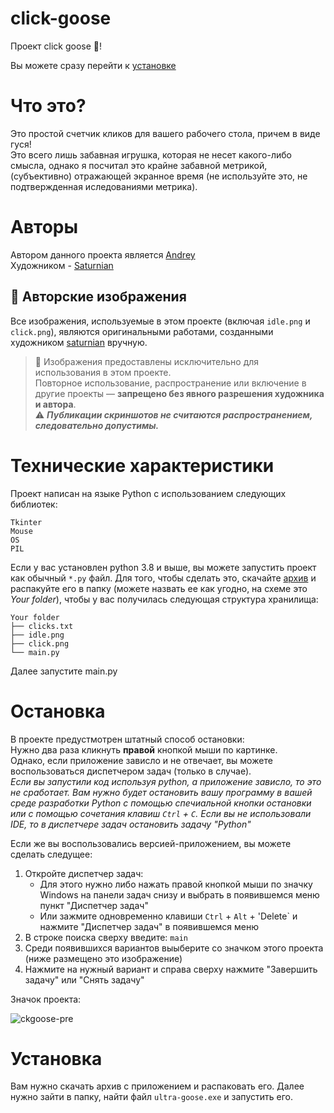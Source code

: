 # click-goose
Проект click goose 🪿! 

Вы можете сразу перейти к [установке](#установка)

# Что это?
Это простой счетчик кликов для вашего рабочего стола, причем в виде гуся! <br>
Это всего лишь забавная игрушка, которая не несет какого-либо смысла, однако я посчитал это крайне забавной метрикой, (субъективно) отражающей экранное время (не используйте это, не подтвержденная иследованиями метрика).

# Авторы
Автором данного проекта является [Andrey](https://github.com/andrey3350) <br>
Художником - [Saturnian](https://github.com/saturnian-sus)

## 🎨 Авторские изображения
Все изображения, используемые в этом проекте (включая `idle.png` и `click.png`), являются оригинальными работами, созданными художником [saturnian](https://github.com/saturnian-sus) вручную.

> 🛑 Изображения предоставлены исключительно для использования в этом проекте.  <br>
> Повторное использование, распространение или включение в другие проекты — **запрещено без явного разрешения художника и автора**. <br>
> ⚠️ ***Публикации скриншотов не считаются распространением, следовательно допустимы.***

# Технические характеристики
Проект написан на языке Python с использованием следующих библиотек:
```
Tkinter
Mouse
OS
PIL
```

Если у вас установлен python 3.8 и выше, вы можете запустить проект как обычный `*.py` файл. Для того, чтобы сделать это, скачайте [архив](py-clk-goose.zip) и распакуйте его в папку (можете назвать ее как угодно, на схеме это _Your folder_), чтобы у вас получилась следующая структура хранилища:
```
Your folder
├── clicks.txt
├── idle.png
├── click.png
└── main.py
```
Далее запустите main.py

# Остановка
В проекте предустмотрен штатный способ остановки: <br>
Нужно два раза кликнуть **правой** кнопкой мыши по картинке. <br>
Однако, если приложение зависло и не отвечает, вы можете воспользоваться диспетчером задач (только в случае). <br> 
*Если вы запустили код используя python, а приложение зависло, то это не сработает. Вам нужно будет остановить вашу программу в вашей среде разработки Python с помощью спечиальной кнопки остановки или с помощью сочетания клавиш `Ctrl` + `C`. Если вы не использовали IDE, то в диспетчере задач остановить задачу "Python"* <br>

Если же вы воспользовались версией-приложением, вы можете сделать следущее:
1. Откройте диспетчер задач:
   - Для этого нужно либо нажать правой кнопкой мыши по значку Windows на панели задач снизу и выбрать в появившемся меню пункт "Диспетчер задач"
   - Или зажмите одновременно клавиши `Ctrl` + `Alt` + 'Delete` и нажмите "Диспетчер задач" в появившемся меню
2. В строке поиска сверху введите:  `main`
3. Среди появившихся вариантов выыберите со значком этого проекта (ниже размещено это изображение)
4. Нажмите на нужный вариант и справа сверху нажмите "Завершить задачу" или "Снять задачу"

Значок проекта:



![ckgoose-pre](https://github.com/user-attachments/assets/cbe5c9a1-58ff-4d9e-8fc1-17c3f3938473)


# Установка
Вам нужно скачать архив c приложением и распаковать его. Далее нужно зайти в папку, найти файл `ultra-goose.exe` и запустить его.
